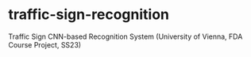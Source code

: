 # traffic-sign-recognition
Traffic Sign CNN-based Recognition System (University of Vienna, FDA Course Project, SS23)
